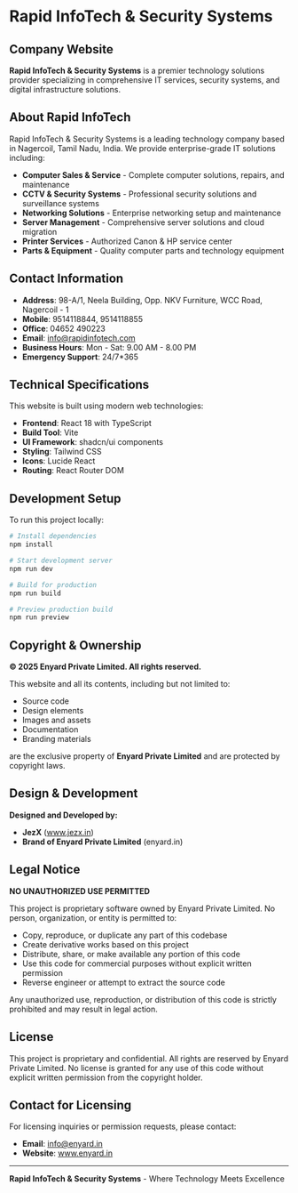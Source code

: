 # Rapid InfoTech & Security Systems

## Company Website

**Rapid InfoTech & Security Systems** is a premier technology solutions provider specializing in comprehensive IT services, security systems, and digital infrastructure solutions.

## About Rapid InfoTech

Rapid InfoTech & Security Systems is a leading technology company based in Nagercoil, Tamil Nadu, India. We provide enterprise-grade IT solutions including:

- **Computer Sales & Service** - Complete computer solutions, repairs, and maintenance
- **CCTV & Security Systems** - Professional security solutions and surveillance systems
- **Networking Solutions** - Enterprise networking setup and maintenance
- **Server Management** - Comprehensive server solutions and cloud migration
- **Printer Services** - Authorized Canon & HP service center
- **Parts & Equipment** - Quality computer parts and technology equipment

## Contact Information

- **Address**: 98-A/1, Neela Building, Opp. NKV Furniture, WCC Road, Nagercoil - 1
- **Mobile**: 9514118844, 9514118855
- **Office**: 04652 490223
- **Email**: info@rapidinfotech.com
- **Business Hours**: Mon - Sat: 9.00 AM - 8.00 PM
- **Emergency Support**: 24/7*365

## Technical Specifications

This website is built using modern web technologies:

- **Frontend**: React 18 with TypeScript
- **Build Tool**: Vite
- **UI Framework**: shadcn/ui components
- **Styling**: Tailwind CSS
- **Icons**: Lucide React
- **Routing**: React Router DOM

## Development Setup

To run this project locally:

```bash
# Install dependencies
npm install

# Start development server
npm run dev

# Build for production
npm run build

# Preview production build
npm run preview
```

## Copyright & Ownership

**© 2025 Enyard Private Limited. All rights reserved.**

This website and all its contents, including but not limited to:
- Source code
- Design elements
- Images and assets
- Documentation
- Branding materials

are the exclusive property of **Enyard Private Limited** and are protected by copyright laws.

## Design & Development

**Designed and Developed by:**
- **JezX** (www.jezx.in)
- **Brand of Enyard Private Limited** (enyard.in)

## Legal Notice

**NO UNAUTHORIZED USE PERMITTED**

This project is proprietary software owned by Enyard Private Limited. No person, organization, or entity is permitted to:

- Copy, reproduce, or duplicate any part of this codebase
- Create derivative works based on this project
- Distribute, share, or make available any portion of this code
- Use this code for commercial purposes without explicit written permission
- Reverse engineer or attempt to extract the source code

Any unauthorized use, reproduction, or distribution of this code is strictly prohibited and may result in legal action.

## License

This project is proprietary and confidential. All rights are reserved by Enyard Private Limited. No license is granted for any use of this code without explicit written permission from the copyright holder.

## Contact for Licensing

For licensing inquiries or permission requests, please contact:
- **Email**: info@enyard.in
- **Website**: www.enyard.in

---

**Rapid InfoTech & Security Systems** - Where Technology Meets Excellence